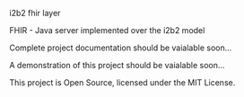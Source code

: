 i2b2 fhir layer

FHIR - Java server implemented over the i2b2 model



Complete project documentation should be vaialable soon...

A demonstration of this project should be vaialable soon...

This project is Open Source, licensed under the MIT License.
